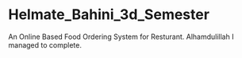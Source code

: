 # Helmate_Bahini_3d_Semester
An Online Based Food Ordering System for Resturant.
Alhamdulillah I managed to complete.

